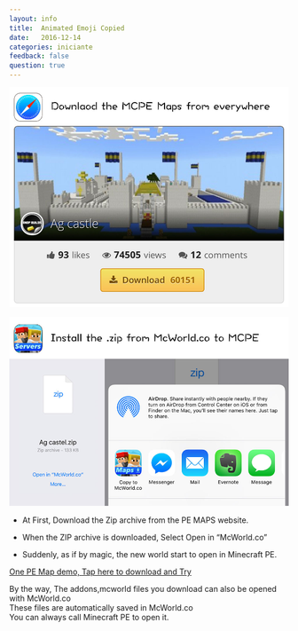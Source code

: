 ```yaml
---
layout: info
title:  Animated Emoji Copied
date:   2016-12-14
categories: iniciante
feedback: false
question: true
---
```


![screenshot](/assets/images/zip1.jpg)  

![screenshot](/assets/images/zip2.jpg)  

- At First, Download the Zip archive from the PE MAPS website.  

- When the ZIP archive is downloaded, Select Open in “McWorld.co”  
  
- Suddenly, as if by magic, the new world start to open in Minecraft PE.



[One PE Map demo, Tap here to download and Try](http://mcpehub.com/maps?sort=downloads) 
  

By the way, The addons,mcworld files you download can also be opened with McWorld.co  
These files are automatically saved in McWorld.co  
You can always call Minecraft PE to open it.





